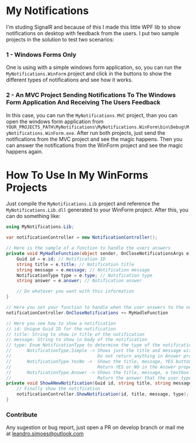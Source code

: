 # My Notifications #

I'm studing SignalR and because of this I made this little WPF lib to show notifications on desktop with feedback from the users.
I put two sample projects in the solution to test two scenarios:

### 1 - Windows Forms Only

One is using with a simple windows form application, so, you can run the `MyNotifications.WinForm` project and click in the buttons to show the different types of notifications and see how it works.

### 2 - An MVC Project Sending Notifications To The Windows Form Application And Receiving The Users Feedback

In this case, you can run the `MyNotifications.MVC` project, than you can open the windows form application from `YOUR_PROJECTS_PATH\MyNotifications\MyNotifications.WinForm\bin\Debug\MyNotifications.WinForm.exe`. After run both projects, just send the notifications from the MVC project and see the magic happens. Then you can answer the notifications from the WinForm project and see the magic happens again.

# How To Use In My WinForms Projects

Just compile the `MyNotifications.Lib` project and reference the `MyNotifications.Lib.dll` generated to your WinForm project. After this, you can do something like:

```csharp
using MyNotifications.Lib;

var notificationController = new NotificationController();

// Here is the sample of a function to handle the users answers
private void MyHadleFunction(object sender, OnCloseNotificationsArgs e) {
    Guid id = e.id; // Notification ID
    string title = e.title; // Notification title
    string message = e.message; // Notification message
    NotificationType type = e.type; // Notification type
    string answer = e.answer; // Notification answer

    // Do whatever you want with this information
}

// Here you set your function to handle when the user answers to the notifications
notificationController.OnCloseNotifications += MyHadleFunction

// Here you see how to show a notification
// id: Unique Guid ID for the notification
// title: String to show in title of the notification
// message: String to show in body of the notification
// type: Enum NotificationType to determine the type of the notification. The enum has this types:
//      NotificationType.Simple -> Shows just the title and message with an OK button. 
//                                 Do not return anything in Answer property
//      NotificationType.YesNo ->  Shows the title, message, YES button and NO button. 
//                                 Return YES or NO in the Answer property
//      NotificationType.Answer -> Shows the title, message, a textbox to the user type the answer and a SEND button. 
//                                 Return the answer that the user typed insinde the textbox in the Answer property.
private void ShowANewNotification(Guid id, string title, string message, NotificationType type) {
    // Finally show the notification
    notificationController.ShowNotification(id, title, message, type);
}
```

### Contribute

Any sugestion or bug report, just open a PR on develop branch or mail me at [leandro.simoes@outlook.com](mailto:leandro.simoes@outlook.com)